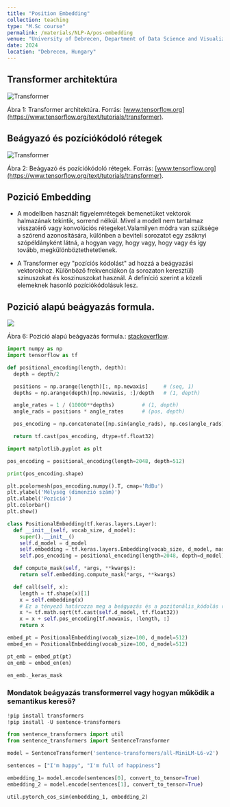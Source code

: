 ```yaml
---
title: "Position Embedding"
collection: teaching
type: "M.Sc course"
permalink: /materials/NLP-A/pos-embedding
venue: "University of Debrecen, Department of Data Science and Visualization"
date: 2024
location: "Debrecen, Hungary"
---
```


## Transformer architektúra

<img src="https://www.tensorflow.org/images/tutorials/transformer/transformer.png" alt="Transformer">

Ábra 1: Transformer architektúra. Forrás: [www.tensorflow.org](https://www.tensorflow.org/text/tutorials/transformer).

## Beágyazó és pozíciókódoló rétegek

<img src="https://www.tensorflow.org/images/tutorials/transformer/PositionalEmbedding.png" alt="Transformer">

Ábra 2: Beágyazó és pozíciókódoló rétegek. Forrás: [www.tensorflow.org](https://www.tensorflow.org/text/tutorials/transformer).

## Pozició Embedding

- A modellben használt figyelemrétegek bemenetüket vektorok halmazának tekintik, sorrend nélkül. Mivel a modell nem tartalmaz visszatérő vagy konvolúciós rétegeket.Valamilyen módra van szüksége a szórend azonosítására, különben a beviteli sorozatot egy zsáknyi szópéldányként látná, a hogyan vagy, hogy vagy, hogy vagy és így tovább, megkülönböztethetetlenek.

- A Transformer egy "pozíciós kódolást" ad hozzá a beágyazási vektorokhoz. Különböző frekvenciákon (a sorozaton keresztül) szinuszokat és koszinuszokat használ. A definíció szerint a közeli elemeknek hasonló pozíciókódolásuk lesz.

## Pozició alapú beágyazás formula.

<img src="https://i.stack.imgur.com/67ADh.png">

Ábra 6: Pozició alapú beágyazás formula.: [stackoverflow](https://i.stack.imgur.com/67ADh.png).

```python
import numpy as np
import tensorflow as tf

def positional_encoding(length, depth):
  depth = depth/2

  positions = np.arange(length)[:, np.newaxis]     # (seq, 1)
  depths = np.arange(depth)[np.newaxis, :]/depth   # (1, depth)

  angle_rates = 1 / (10000**depths)         # (1, depth)
  angle_rads = positions * angle_rates      # (pos, depth)

  pos_encoding = np.concatenate([np.sin(angle_rads), np.cos(angle_rads)],axis=-1)

  return tf.cast(pos_encoding, dtype=tf.float32)
```

```python
import matplotlib.pyplot as plt

pos_encoding = positional_encoding(length=2048, depth=512)

print(pos_encoding.shape)

plt.pcolormesh(pos_encoding.numpy().T, cmap='RdBu')
plt.ylabel('Mélység (dimenzió szám)')
plt.xlabel('Pozició')
plt.colorbar()
plt.show()
```

```python
class PositionalEmbedding(tf.keras.layers.Layer):
  def __init__(self, vocab_size, d_model):
    super().__init__()
    self.d_model = d_model
    self.embedding = tf.keras.layers.Embedding(vocab_size, d_model, mask_zero=True) 
    self.pos_encoding = positional_encoding(length=2048, depth=d_model)

  def compute_mask(self, *args, **kwargs):
    return self.embedding.compute_mask(*args, **kwargs)

  def call(self, x):
    length = tf.shape(x)[1]
    x = self.embedding(x)
    # Ez a tényező határozza meg a beágyazás és a pozitonális_kódolás relatív skáláját.
    x *= tf.math.sqrt(tf.cast(self.d_model, tf.float32))
    x = x + self.pos_encoding[tf.newaxis, :length, :]
    return x
```

```python
embed_pt = PositionalEmbedding(vocab_size=100, d_model=512)
embed_en = PositionalEmbedding(vocab_size=100, d_model=512)

pt_emb = embed_pt(pt)
en_emb = embed_en(en)
```

```python
en_emb._keras_mask
```

### Mondatok beágyazás transformerrel vagy hogyan működik a semantikus kereső?

```python
!pip install transformers
!pip install -U sentence-transformers
```

```python
from sentence_transformers import util
from sentence_transformers import SentenceTransformer

model = SentenceTransformer('sentence-transformers/all-MiniLM-L6-v2')
```

```python
sentences = ["I'm happy", "I'm full of happiness"]

embedding_1= model.encode(sentences[0], convert_to_tensor=True)
embedding_2 = model.encode(sentences[1], convert_to_tensor=True)

util.pytorch_cos_sim(embedding_1, embedding_2)
```